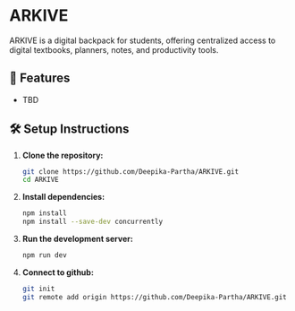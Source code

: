 # ARKIVE

ARKIVE is a digital backpack for students, offering centralized access to digital textbooks, planners, notes, and productivity tools.

## 🚀 Features

- TBD

## 🛠️ Setup Instructions

1. **Clone the repository:**

   ```bash
   git clone https://github.com/Deepika-Partha/ARKIVE.git
   cd ARKIVE
   
2. **Install dependencies:**

   ```bash
   npm install
   npm install --save-dev concurrently
   
3. **Run the development server:**

   ```bash
   npm run dev

4. **Connect to github:**

   ```bash
   git init
   git remote add origin https://github.com/Deepika-Partha/ARKIVE.git
   
